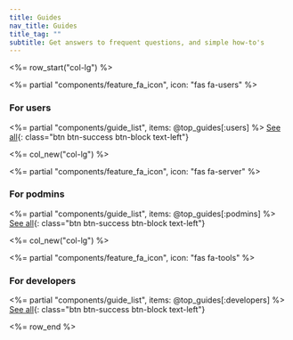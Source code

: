 ```yaml
---
title: Guides
nav_title: Guides
title_tag: ""
subtitle: Get answers to frequent questions, and simple how-to's
---
```


<%= row_start("col-lg") %>

<%= partial "components/feature_fa_icon", icon: "fas fa-users" %>

### For users

<%= partial "components/guide_list", items: @top_guides[:users] %>
[See all](<%= url_to("guides", "users") %>){: class="btn btn-success btn-block text-left"}

<%= col_new("col-lg") %>

<%= partial "components/feature_fa_icon", icon: "fas fa-server" %>

### For podmins

<%= partial "components/guide_list", items: @top_guides[:podmins] %>
[See all](<%= url_to("guides", "podmins") %>){: class="btn btn-success btn-block text-left"}

<%= col_new("col-lg") %>

<%= partial "components/feature_fa_icon", icon: "fas fa-tools" %>

### For developers

<%= partial "components/guide_list", items: @top_guides[:developers] %>
[See all](<%= url_to("guides", "developers") %>){: class="btn btn-success btn-block text-left"}

<%= row_end %>
